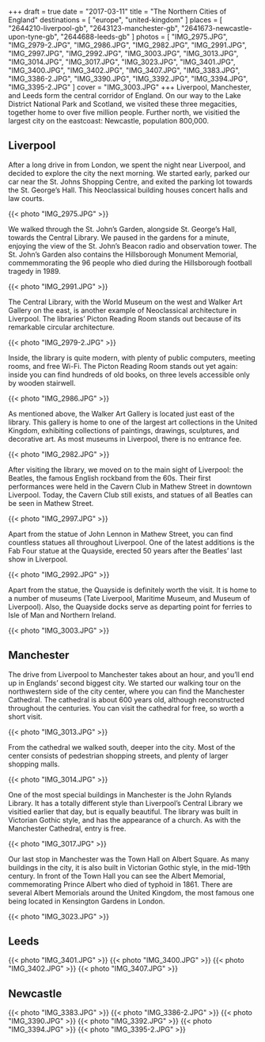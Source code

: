+++
draft   = true
date    = "2017-03-11"
title   = "The Northern Cities of England"
destinations = [ "europe", "united-kingdom" ]
places = [
  "2644210-liverpool-gb", "2643123-manchester-gb",
  "2641673-newcastle-upon-tyne-gb", "2644688-leeds-gb"
]
photos = [
  "IMG_2975.JPG", "IMG_2979-2.JPG", "IMG_2986.JPG", "IMG_2982.JPG", "IMG_2991.JPG",
  "IMG_2997.JPG", "IMG_2992.JPG", "IMG_3003.JPG", "IMG_3013.JPG", "IMG_3014.JPG",
  "IMG_3017.JPG", "IMG_3023.JPG", "IMG_3401.JPG", "IMG_3400.JPG", "IMG_3402.JPG",
  "IMG_3407.JPG", "IMG_3383.JPG", "IMG_3386-2.JPG", "IMG_3390.JPG", "IMG_3392.JPG",
  "IMG_3394.JPG", "IMG_3395-2.JPG"
]
cover = "IMG_3003.JPG"
+++
Liverpool, Manchester, and Leeds form the central corridor of England. On our way to the Lake District National Park and Scotland, we visited these three megacities, together home to over five million people. Further north, we visitied the largest city on the eastcoast: Newcastle, population 800,000.
<!--more-->

## Liverpool
After a long drive in from London, we spent the night near Liverpool, and decided to explore the city the next morning. We started early, parked our car near the St. Johns Shopping Centre, and exited the parking lot towards the St. George’s Hall. This Neoclassical building houses concert halls and law courts.

{{< photo "IMG_2975.JPG" >}}

We walked through the St. John’s Garden, alongside St. George’s Hall, towards the Central Library. We paused in the gardens for a minute, enjoying the view of the St. John’s Beacon radio and observation tower. The St. John’s Garden also contains the Hillsborough Monument Memorial, commemmorating the 96 people who died during the Hillsborough football tragedy in 1989.

{{< photo "IMG_2991.JPG" >}}

The Central Library, with the World Museum on the west and Walker Art Gallery on the east, is another example of Neoclassical architecture in Liverpool. The libraries’ Picton Reading Room stands out because of its remarkable circular architecture.

{{< photo "IMG_2979-2.JPG" >}}

Inside, the library is quite modern, with plenty of public computers, meeting rooms, and free Wi-Fi. The Picton Reading Room stands out yet again: inside you can find hundreds of old books, on three levels accessible only by wooden stairwell.

{{< photo "IMG_2986.JPG" >}}

As mentioned above, the Walker Art Gallery is located just east of the library. This gallery is home to one of the largest art collections in the United Kingdom, exhibiting collections of paintings, drawings, sculptures, and decorative art. As most museums in Liverpool, there is no entrance fee.

{{< photo "IMG_2982.JPG" >}}

After visiting the library, we moved on to the main sight of Liverpool: the Beatles, the famous English rockband from the 60s. Their first performances were held in the Cavern Club in Mathew Street in downtown Liverpool. Today, the Cavern Club still exists, and statues of all Beatles can be seen in Mathew Street.

{{< photo "IMG_2997.JPG" >}}

Apart from the statue of John Lennon in Mathew Street, you can find countless statues all throughout Liverpool. One of the latest additions is the Fab Four statue at the Quayside, erected 50 years after the Beatles’ last show in Liverpool.

{{< photo "IMG_2992.JPG" >}}

Apart from the statue, the Quayside is definitely worth the visit. It is home to a number of museums (Tate Liverpool, Maritime Museum, and Museum of Liverpool). Also, the Quayside docks serve as departing point for ferries to Isle of Man and Northern Ireland.

{{< photo "IMG_3003.JPG" >}}

## Manchester
The drive from Liverpool to Manchester takes about an hour, and you’ll end up in Englands’ second biggest city. We started our walking tour on the northwestern side of the city center, where you can find the Manchester Cathedral. The cathedral is about 600 years old, although reconstructed throughout the centuries. You can visit the cathedral for free, so worth a short visit.

{{< photo "IMG_3013.JPG" >}}

From the cathedral we walked south, deeper into the city. Most of the center consists of pedestrian shopping streets, and plenty of larger shopping malls.

{{< photo "IMG_3014.JPG" >}}

One of the most special buildings in Manchester is the John Rylands Library. It has a totally different style than Liverpool’s Central Library we visitied earlier that day, but is equally beautiful. The library was built in Victorian Gothic style, and has the appearance of a church. As with the Manchester Cathedral, entry is free.

{{< photo "IMG_3017.JPG" >}}

Our last stop in Manchester was the Town Hall on Albert Square. As many buildings in the city, it is also built in Victorian Gothic style, in the mid-19th century. In front of the Town Hall you can see the Albert Memorial, commemorating Prince Albert who died of typhoid in 1861. There are several Albert Memorials around the United Kingdom, the most famous one being located in Kensington Gardens in London.

{{< photo "IMG_3023.JPG" >}}

## Leeds
{{< photo "IMG_3401.JPG" >}}
{{< photo "IMG_3400.JPG" >}}
{{< photo "IMG_3402.JPG" >}}
{{< photo "IMG_3407.JPG" >}}

## Newcastle
{{< photo "IMG_3383.JPG" >}}
{{< photo "IMG_3386-2.JPG" >}}
{{< photo "IMG_3390.JPG" >}}
{{< photo "IMG_3392.JPG" >}}
{{< photo "IMG_3394.JPG" >}}
{{< photo "IMG_3395-2.JPG" >}}